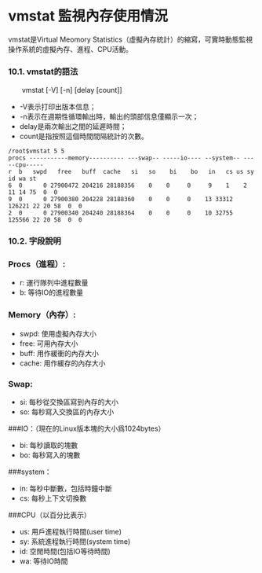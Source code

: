 # vmstat 監視內存使用情況
vmstat是Virtual Meomory Statistics（虛擬內存統計）的縮寫，可實時動態監視操作系統的虛擬內存、進程、CPU活動。

### 10.1. vmstat的語法
　　vmstat [-V] [-n] [delay [count]]

- -V表示打印出版本信息；
- -n表示在週期性循環輸出時，輸出的頭部信息僅顯示一次；
- delay是兩次輸出之間的延遲時間；
- count是指按照這個時間間隔統計的次數。

```
/root$vmstat 5 5
procs -----------memory---------- ---swap-- -----io---- --system-- -----cpu-----
r  b   swpd   free   buff  cache   si   so    bi    bo   in   cs us sy id wa st
6  0      0 27900472 204216 28188356    0    0     0     9    1    2 11 14 75  0  0
9  0      0 27900380 204228 28188360    0    0     0    13 33312 126221 22 20 58  0  0
2  0      0 27900340 204240 28188364    0    0     0    10 32755 125566 22 20 58  0  0
```

### 10.2. 字段說明
### Procs（進程）:
- r: 運行隊列中進程數量
- b: 等待IO的進程數量

### Memory（內存）:
- swpd: 使用虛擬內存大小
- free: 可用內存大小
- buff: 用作緩衝的內存大小
- cache: 用作緩存的內存大小

### Swap:
- si: 每秒從交換區寫到內存的大小
- so: 每秒寫入交換區的內存大小

###IO：（現在的Linux版本塊的大小爲1024bytes）
- bi: 每秒讀取的塊數
- bo: 每秒寫入的塊數

###system：
- in: 每秒中斷數，包括時鐘中斷
- cs: 每秒上下文切換數

###CPU（以百分比表示）
- us: 用戶進程執行時間(user time)
- sy: 系統進程執行時間(system time)
- id: 空閒時間(包括IO等待時間)
- wa: 等待IO時間
